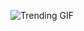 
<!-- GIF_SECTION -->
![Trending GIF](https://media4.giphy.com/media/v1.Y2lkPThiYjIxNzcydWxuamR5cGlpcWd6YmN2OTc5MDE4YXF0YTEwZHUxaXYyNjVvajM4OCZlcD12MV9naWZzX3NlYXJjaCZjdD1n/7erBV7JsTvPuU/giphy.gif)
<!-- END_GIF_SECTION -->
